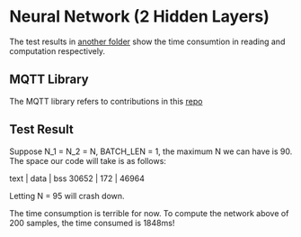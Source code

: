 # Neural Network (2 Hidden Layers)

The test results in [another folder](https://github.com/Orienfish/photon/tree/master/mqtt_server) show the time consumtion in reading and computation respectively.

## MQTT Library
The MQTT library refers to contributions in this [repo](https://github.com/hirotakaster/MQTT)

## Test Result
Suppose N_1 = N_2 = N, BATCH_LEN = 1, the maximum N we can have is 90. The space our code will take is as follows:

text  | data | bss 
30652 | 172  | 46964 

Letting N = 95 will crash down.

The time consumption is terrible for now. To compute the network above of 200 samples, the time consumed is 1848ms!